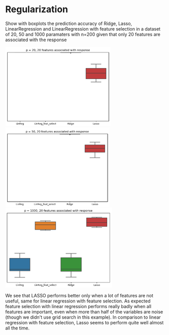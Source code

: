 # Regularization

Show with boxplots the prediction accuracy of Ridge, Lasso, LinearRegression and LinearRegression with feature selection in a dataset of 20, 50 and 1000 paramaters with n=200 given that only 20 features are associated with the response

<img src="p=20.PNG" alt="p=20" weight="250" height="250">
<img src="p=50.PNG" alt="p=50" weight="250" height="250">
<img src="p=1000.PNG" alt="p=1000" weight="250" height="250">


We see that LASSO performs better only when a lot of features are not useful, same for linear regression with feature selection.
As expected feature selection with linear regression performs really badly when all features are important, even when more than half of the variables are noise (though we didn't use grid search in this example). In comparison to linear regression with feature selection, Lasso seems to perform quite well almost all the time.
